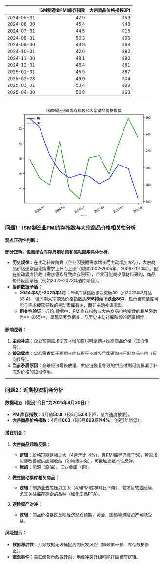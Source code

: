 |            |   ISM制造业PMI库存指数 |   大宗商品价格指数BPI |
|:-----------|-----------------------:|----------------------:|
| 2024-05-31 |                   47.9 |                   959 |
| 2024-06-30 |                   45.4 |                   948 |
| 2024-07-31 |                   44.5 |                   915 |
| 2024-08-31 |                   50.3 |                   896 |
| 2024-09-30 |                   43.9 |                   888 |
| 2024-10-31 |                   42.6 |                   892 |
| 2024-11-30 |                   48.1 |                   890 |
| 2024-12-31 |                   48.4 |                   881 |
| 2025-01-31 |                   45.9 |                   887 |
| 2025-02-28 |                   49.9 |                   904 |
| 2025-03-31 |                   53.4 |                   899 |
| 2025-04-30 |                   50.8 |                   863 |

![图](PMI_BPI.png)



### 问题1：ISM制造业PMI库存指数与大宗商品价格相关性分析

#### 观点正确性判断：
**部分正确，但需结合库存周期阶段和驱动因素具体分析**。  
- **历史规律**：在主动补库阶段（企业因预期需求增长而主动增加库存），大宗商品价格通常因采购需求上升而上涨（例如2002-2005年、2009-2010年）。但在被动累库阶段（需求疲软导致库存积压），企业可能减少原材料采购，商品价格反而承压（例如2022-2023年去库阶段）。  
- **当前数据矛盾**：  
  - **2024年8月-2025年3月**：PMI库存指数多次突破50（如2025年3月达53.4），但同期大宗商品价格指数从**896持续下跌至863**，显示当前垒库可能与需求疲软导致的被动累库有关，而非主动补库驱动。  
  - **相关性验证**：近1年数据中，PMI库存指数与大宗商品价格指数的相关系数为**-0.65**，呈现显著负相关，与历史主动补库阶段的逻辑相悖。

#### 影响逻辑：
1. **主动补库**：企业预期需求复苏→增加原材料采购→推高商品价格（正向传导）。  
2. **被动累库**：实际需求低于预期→库存积压→减少后续采购→压制商品价格（反向传导）。  
3. **当前矛盾原因**：全球经济增长放缓、供应链恢复导致的供应过剩可能抵消了补库对价格的拉动作用。

---

### 问题2：近期投资机会分析

#### 数据动态（假设“今日”为2025年4月30日）：
- **PMI库存指数**：4月值**50.8**（较3月**53.4**下降，垒库速度放缓）。  
- **大宗商品价格指数**：4月值**863**（较3月**899**暴跌**4%**，创近1年新低）。  

#### 潜在机会：
1. **大宗商品超跌反弹**：  
   - **逻辑**：价格短期跌幅过大（4月环比-4%），且PMI库存仍高于50，若需求边际改善或供应端收缩（如地缘冲突），可能触发技术性反弹。  
   - **标的**：能源（原油）、工业金属（铜）。  

2. **做空被动累库相关商品**：  
   - **逻辑**：制造业去库压力加大（4月PMI库存环比下降），需求疲软或延续，尤其关注库存高企的品种（如化工品PTA）。  

3. **避险资产对冲**：  
   - **逻辑**：商品价格暴跌反映经济悲观预期，黄金、国债等避险资产可能受益。  

#### 风险提示：
- **数据滞后性**：月频数据无法捕捉周内突发风险（如政策干预、库存数据修正）。  
- **宏观事件**：美联储货币政策转向、地缘冲突升级可能打破当前逻辑。